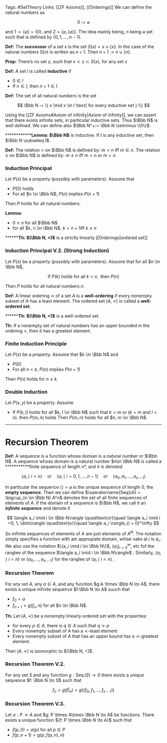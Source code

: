 Tags: #SetTheory 
Links: [[ZF Axioms]], [[Orderings]]
We can define the natural numbers as

$$ 0:= \varnothing $$

and $1:= \{\varnothing\} = \{ 0\}$, and $2 =\{\varnothing, \{\varnothing\}\}$. The idea mainly being, $n$ being a set such that is defined by $\{0, 1, \dots, n-1\}$.

**Def:** The **successor** of a set $x$ is the set $S(x)= x\cup \{x\}$. In the case of the natural numbers $S(n)$ is written as $n+1$. Then $n+1:= n \cup \{n\}$.

**Prop:** There’s no set $z$, such that $x \subset z \subset S(x)$, for any set $x$

********Def:******** A set $I$ is called **inductive** if

- $0 \in I$
- If $n \in I$, then $n+1 \in I$.

**Def:** The set of all natural numbers is the set

$$ \Bbb N := \{ x \mid x \in I \text{ for every inductive set } I\} $$

Using the [[ZF Axioms#Axiom of infinity|Axiom of infinity]], we can assert that there exists infinite sets, in particular inductive sets. Thus $\Bbb N$ is well defined. We can define also $\Bbb N^+:= \Bbb N \setminus \{0\}$. 

**************Lemma: $\Bbb N$** is inductive. If $I$ is any inductive set, then $\Bbb N \subseteq I$.

**Def:** The relation $<$ on $\Bbb N$ is defined by: $m < n$ iff $m \in n$. The relation $\le$ on $\Bbb N$ is defined by: $m \le n$ iff $m < n$ or $m =n$.

### Induction Principal

Let $P(x)$ be a property (possibly with parameters). Assume that

- $P(0)$ holds
- For all $n \in \Bbb N$, $P(n)$ implies $P(n+1)$

Then $P$ holds for all natural numbers.

**Lemma:**

- $0 \le n$ for all $\Bbb N$
- for all $k, n \in \Bbb N$, $k < n+1$iff $k \le n$

********Th: $(\Bbb N, <)$** is a strictly linearly [[Orderings|ordered set]]

### Induction Principal V.2. (Strong Induction)

Let $P(x)$ be a property (possibly with parameters). Assume that for all $n \in \Bbb N$,

$$ \text{If }P(k) \text{ holds for all } k < n, \text{ then } P(n) $$

Then $P$ holds for all natural numbers $n$.

**Def:** A linear ordering $\prec$ of a set $A$ is a **well-ordering** if every nonempty subset of $A$ has a least element. The ordered set $(A, \prec)$ is called a **well-ordered set**.

********Th: $(\Bbb N, <)$** is a well-ordered set.

********Th:******** If a nonempty set of natural numbers has an upper bounded in the ordering $<$, then it has a greatest element.

### Finite Induction Principle

Let $P(x)$ be a property. Assume that $k \in \Bbb N$ and

- $P(0)$
- For all $n <k$, $P(n)$ implies $P(n+1)$

Then $P(n)$ holds for $n \le k$.

### Double Induction
Let $P(x, y)$ be a property. Assume
- If $P(k,l)$ holds for all $k, l \in \Bbb N$ such that $k <m$ or ($k = m$ and $l < n$). then $P(m,n)$ holds
Then $P(m,n)$ holds for all $n, m \in \Bbb N$.

---
# Recursion Theorem

**********Def:********** A sequence is a function whose domian is a natural number or $\Bbb N$. A sequence whose domain is a natural number $n\in \Bbb N$ is called a ***********finite sequence of length $n$*, and it is denoted

$$ \langle a_i \mid i < n\rangle \quad\text{or}\quad \langle a_i \mid i =0, 1, \dots, n-1\rangle \quad\text{or}\quad \langle a_0, a_1, \dots, a_{n-1}\rangle $$

In particular the sequence $\langle\rangle = \varnothing$ is the unique sequence of length $0$, the **************empty sequence**************. Then we can define $\operatorname{Seq}(A) = \bigcup_{n \in \Bbb N} A^n$ denotes the set of all finite sequences of elements of $A$. If the domain of a sequence is $\Bbb N$, we call it an _**infinite sequence**_ and denote it

$$ \langle a_i \mid i \in \Bbb N\rangle \quad\text{or}\quad \langle a_i \mid i =0, 1, \dots\rangle \quad\text{or}\quad \langle a_i \rangle_{i = 0}^\infty $$

So infinite sequences of elements of $A$ are just elements of $A^N$. The notation simply specifies a function with am appropiate domain, whise vake at $i$ is $a_i$,. We also use the notation $\{a_i \mid i \in \Bbb N\}$, $\{a_i\}_{i = 0}^\infty$, etc fof the ranglee of the sequence $\langle a_i \mid i \in \Bbb N\rangle$ . Similarly, $\{ a_i \mid i < n\}$ or $\{ a_0, \dots, a_{n-1}\}$ for the ranglee of $\langle a_i \mid i < n\rangle$ .

### Recursion Theorem

For any set $A$, any $a \in A$, and any function $g:A \times \Bbb N \to A$, there exists a unique infinite sequence $f:\Bbb N \to A$ suuch that

- $f_0 = a$
- $f_{n+1} = g(f_n, n)$ for all $n \in \Bbb N$.

********Th:******** Let $(A, \prec)$ be a nonempty linearly ordered set with the properties:

- for every $p \in A$, there is $q \in A$ such that $q \succ p$
- Every nonempty subset of $A$ has a $\prec$-least element
- Every nonempty subset of $A$ that has an upper bound has a $\prec$-greatest element.

Then $(A, \prec)$ is isomorphic to $(\Bbb N, <)$.

### Recursion Theorem V.2.

For any set $S$ and any function $g: \operatorname{Seq}(S) \to S$ there exists a unique sequence $f: \Bbb N \to S$ such that

$$ f_n = g(f|_n) = g(\langle f_0, f_1, \dots, f_{n-1} \rangle) $$

### Recursion Theorem V.3.

Let $a :P \to A$ and $g: P \times A\times \Bbb N \to A$ be functions. There exists a unique function ${f: P \times \Bbb N \to A}$ such that

- $f(p, 0) = a(p)$ for all $p \in P$
- $f(p, n+1) = g(p, f(p, n), n)$